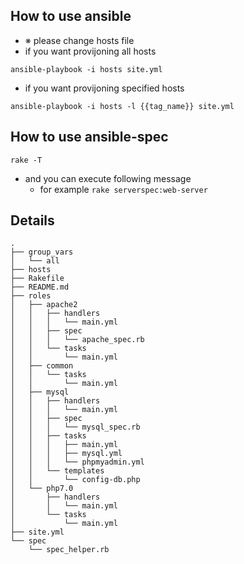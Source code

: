 ## How to use ansible

* ※ please change hosts file
* if you want provijoning all hosts

`ansible-playbook -i hosts site.yml`

* if you want provijoning specified hosts

`ansible-playbook -i hosts -l {{tag_name}} site.yml`

## How to use ansible-spec

`rake -T`

* and you can execute following message
  * for example  `rake serverspec:web-server`

## Details

```
.
├── group_vars
│   └── all
├── hosts
├── Rakefile
├── README.md
├── roles
│   ├── apache2
│   │   ├── handlers
│   │   │   └── main.yml
│   │   ├── spec
│   │   │   └── apache_spec.rb
│   │   └── tasks
│   │       └── main.yml
│   ├── common
│   │   └── tasks
│   │       └── main.yml
│   ├── mysql
│   │   ├── handlers
│   │   │   └── main.yml
│   │   ├── spec
│   │   │   └── mysql_spec.rb
│   │   ├── tasks
│   │   │   ├── main.yml
│   │   │   ├── mysql.yml
│   │   │   └── phpmyadmin.yml
│   │   └── templates
│   │       └── config-db.php
│   └── php7.0
│       ├── handlers
│       │   └── main.yml
│       └── tasks
│           └── main.yml
├── site.yml
└── spec
    └── spec_helper.rb


```
